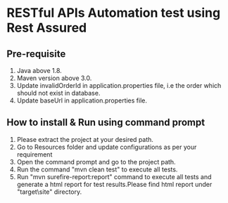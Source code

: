# RESTful APIs Automation test using Rest Assured 
## Pre-requisite
1. Java above 1.8.
2. Maven version above 3.0.
3. Update invalidOrderId in application.properties file, i.e the order which should not exist in database.
4. Update baseUrl in application.properties file. 


## How to install & Run using command prompt
1. Please extract the project at your desired path.
1. Go to Resources folder and update configurations as per your requirement 
1. Open the command prompt and go to the project path.
1. Run the command "mvn clean test" to execute all tests.
1. Run "mvn surefire-report:report" command to execute all tests and generate a html report for test results.Please find html report under "target\site" directory. 


